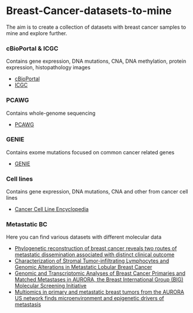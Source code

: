 # Breast-Cancer-datasets-to-mine

The aim is to create a collection of datasets with breast cancer samples to mine and explore further.


### cBioPortal & ICGC 
Contains gene expression, DNA mutations, CNA, DNA methylation, protein expression, histopathology images
* [cBioPortal](https://www.cbioportal.org/)
* [ICGC](https://dcc.icgc.org/projects/details?filters=%7B%22project%22:%7B%22primarySite%22:%7B%22is%22:%5B%22Breast%22%5D%7D%7D%7D&projects=%7B%22from%22:1%7D)

### PCAWG
Contains whole-genome sequencing 
* [PCAWG](https://dcc.icgc.org/pcawg)

### GENIE
Contains exome mutations focused on common cancer related genes
* [GENIE](https://www.aacr.org/professionals/research/aacr-project-genie)

### Cell lines
Contains gene expression, DNA mutations, CNA and other from cancer cell lines
* [Cancer Cell Line Encyclopedia](https://depmap.org/portal/download/)

### Metastatic BC
Here you can find various datasets with different molecular data
* [Phylogenetic reconstruction of breast cancer reveals two routes of metastatic dissemination associated with distinct clinical outcome](https://www.sciencedirect.com/science/article/pii/S2352396420301687)
* [Characterization of Stromal Tumor-infiltrating Lymphocytes and Genomic Alterations in Metastatic Lobular Breast Cancer](https://clincancerres.aacrjournals.org/content/26/23/6254.long)
* [Genomic and Transcriptomic Analyses of Breast Cancer Primaries and Matched Metastases in AURORA, the Breast International Group (BIG) Molecular Screening Initiative](https://aacrjournals.org/cancerdiscovery/article/11/11/2796/666417/Genomic-and-Transcriptomic-Analyses-of-Breast)
* [Multiomics in primary and metastatic breast tumors from the AURORA US network finds microenvironment and epigenetic drivers of metastasis](https://www.nature.com/articles/s43018-022-00491-x)

